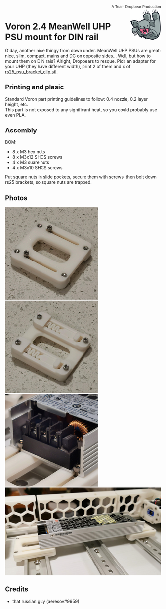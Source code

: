 
<div style="text-align: right"><sub>A Team Dropbear Production</sub></div>
<img align="right" width="100" height="100" src="images/db.png">

# Voron 2.4 MeanWell UHP PSU mount for DIN rail

G'day, another nice thingy from down under. MeanWell UHP PSUs are great: nice, slim, compact, mains and DC on opposite sides... Well, but how to mount them on DIN rais? Alright, Dropbears to resque. Pick an adapter for your UHP (they have different width), print 2 of them and 4 of [rs25_psu_bracket_clip.stl](https://github.com/VoronDesign/Voron-2/blob/Voron2.4/STLs/VORON2.4/Electronics_Compartment/DIN_Brackets/rs25_psu_bracket_clip.stl). 

## Printing and plasic

Standard Voron part printing guidelines to follow: 0.4 nozzle, 0.2 layer height, etc.  
This part is not exposed to any significant heat, so you could probably use even PLA.

## Assembly

BOM:
* 8 x M3 hex nuts
* 8 x M3x12 SHCS screws
* 4 x M3 suare nuts
* 4 x M3x10 SHCS screws

Put square nuts in slide pockets, secure them with screws, then bolt down rs25 brackets, so square nuts are trapped.

## Photos

![bare 1](images/photo_bare_1.png)
![bare 2](images/photo_bare_2.png)
![on rail 1](images/photo_railed_1.png)
![on rail 2](images/photo_railed_2.png)

## Credits

- that russian guy (aeresov#9959)
